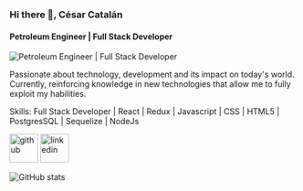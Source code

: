 ### Hi there 👋, César Catalán
#### Petroleum Engineer | Full Stack Developer
![Petroleum Engineer | Full Stack Developer](https://res.cloudinary.com/findbookcloud/image/upload/v1661974935/samples/landscapes/untitled_lqlqwx.png)

Passionate about technology, development and its impact on today's world. Currently, reinforcing knowledge in new technologies that allow me to fully exploit my habilities.

Skills: Full Stack Developer | React | Redux | Javascript | CSS | HTML5 | PostgresSQL | Sequelize | NodeJs



[<img src="https://raw.githubusercontent.com/danielcranney/readme-generator/main/public/icons/socials/github-dark.svg" width="50" height="50" alt='github'>](https://github.com/catalancesar)  [<img src="https://raw.githubusercontent.com/danielcranney/readme-generator/main/public/icons/socials/linkedin.svg" width="50" height="50" alt='linkedin'>](https://www.linkedin.com/in/cesarcatalancantillo/)  

![GitHub stats](https://github-readme-stats.vercel.app/api?username=catalancesar&show_icons=true)  



<!--
**catalancesar/catalancesar** is a ✨ _special_ ✨ repository because its `README.md` (this file) appears on your GitHub profile.

Here are some ideas to get you started:

- 🔭 I’m currently working on ...
- 🌱 I’m currently learning ...
- 👯 I’m looking to collaborate on ...
- 🤔 I’m looking for help with ...
- 💬 Ask me about ...
- 📫 How to reach me: ...
- 😄 Pronouns: ...
- ⚡ Fun fact: ...
-->
